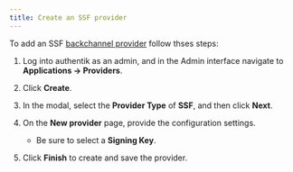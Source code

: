 ```yaml
---
title: Create an SSF provider
---
```


To add an SSF [backchannel provider](../../applications/manage_apps#backchannel-providers) follow thses steps:

1. Log into authentik as an admin, and in the Admin interface navigate to **Applications -> Providers**.

2. Click **Create**.

3. In the modal, select the **Provider Type** of **SSF**, and then click **Next**.

5. On the **New provider** page, provide the configuration settings.

    - Be sure to select a **Signing Key**.

6. Click **Finish** to create and save the provider.
